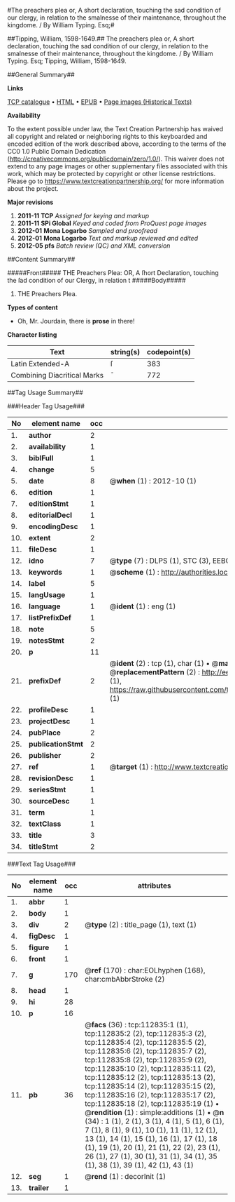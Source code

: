 #The preachers plea or, A short declaration, touching the sad condition of our clergy, in relation to the smalnesse of their maintenance, throughout the kingdome. / By William Typing. Esq;#

##Tipping, William, 1598-1649.##
The preachers plea or, A short declaration, touching the sad condition of our clergy, in relation to the smalnesse of their maintenance, throughout the kingdome. / By William Typing. Esq;
Tipping, William, 1598-1649.

##General Summary##

**Links**

[TCP catalogue](http://www.ota.ox.ac.uk/tcp/)  • 
[HTML](http://tei.it.ox.ac.uk/tcp/Texts-HTML/free/A95/A95489.html)  • 
[EPUB](http://tei.it.ox.ac.uk/tcp/Texts-EPUB/free/A95/A95489.epub) • 
[Page images (Historical Texts)](https://historicaltexts.jisc.ac.uk/eebo-99860710e)

**Availability**

To the extent possible under law, the Text Creation Partnership has waived all copyright and related or neighboring rights to this keyboarded and encoded edition of the work described above, according to the terms of the CC0 1.0 Public Domain Dedication (http://creativecommons.org/publicdomain/zero/1.0/). This waiver does not extend to any page images or other supplementary files associated with this work, which may be protected by copyright or other license restrictions. Please go to https://www.textcreationpartnership.org/ for more information about the project.

**Major revisions**

1. __2011-11__ __TCP__ *Assigned for keying and markup*
1. __2011-11__ __SPi Global__ *Keyed and coded from ProQuest page images*
1. __2012-01__ __Mona Logarbo__ *Sampled and proofread*
1. __2012-01__ __Mona Logarbo__ *Text and markup reviewed and edited*
1. __2012-05__ __pfs__ *Batch review (QC) and XML conversion*

##Content Summary##

#####Front#####
THE Preachers Plea: OR, A ſhort Declaration, touching the ſad condition of our Clergy, in relation t
#####Body#####

1. THE Preachers Plea.

**Types of content**

  * Oh, Mr. Jourdain, there is **prose** in there!

**Character listing**


|Text|string(s)|codepoint(s)|
|---|---|---|
|Latin Extended-A|ſ|383|
|Combining             Diacritical Marks|̄|772|

##Tag Usage Summary##

###Header Tag Usage###

|No|element name|occ|attributes|
|---|---|---|---|
|1.|__author__|2||
|2.|__availability__|1||
|3.|__biblFull__|1||
|4.|__change__|5||
|5.|__date__|8| @__when__ (1) : 2012-10 (1)|
|6.|__edition__|1||
|7.|__editionStmt__|1||
|8.|__editorialDecl__|1||
|9.|__encodingDesc__|1||
|10.|__extent__|2||
|11.|__fileDesc__|1||
|12.|__idno__|7| @__type__ (7) : DLPS (1), STC (3), EEBO-CITATION (1), PROQUEST (1), VID (1)|
|13.|__keywords__|1| @__scheme__ (1) : http://authorities.loc.gov/ (1)|
|14.|__label__|5||
|15.|__langUsage__|1||
|16.|__language__|1| @__ident__ (1) : eng (1)|
|17.|__listPrefixDef__|1||
|18.|__note__|5||
|19.|__notesStmt__|2||
|20.|__p__|11||
|21.|__prefixDef__|2| @__ident__ (2) : tcp (1), char (1)  •  @__matchPattern__ (2) : ([0-9\-]+):([0-9IVX]+) (1), (.+) (1)  •  @__replacementPattern__ (2) : http://eebo.chadwyck.com/downloadtiff?vid=$1&page=$2 (1), https://raw.githubusercontent.com/textcreationpartnership/Texts/master/tcpchars.xml#$1 (1)|
|22.|__profileDesc__|1||
|23.|__projectDesc__|1||
|24.|__pubPlace__|2||
|25.|__publicationStmt__|2||
|26.|__publisher__|2||
|27.|__ref__|1| @__target__ (1) : http://www.textcreationpartnership.org/docs/. (1)|
|28.|__revisionDesc__|1||
|29.|__seriesStmt__|1||
|30.|__sourceDesc__|1||
|31.|__term__|1||
|32.|__textClass__|1||
|33.|__title__|3||
|34.|__titleStmt__|2||


###Text Tag Usage###

|No|element name|occ|attributes|
|---|---|---|---|
|1.|__abbr__|1||
|2.|__body__|1||
|3.|__div__|2| @__type__ (2) : title_page (1), text (1)|
|4.|__figDesc__|1||
|5.|__figure__|1||
|6.|__front__|1||
|7.|__g__|170| @__ref__ (170) : char:EOLhyphen (168), char:cmbAbbrStroke (2)|
|8.|__head__|1||
|9.|__hi__|28||
|10.|__p__|16||
|11.|__pb__|36| @__facs__ (36) : tcp:112835:1 (1), tcp:112835:2 (2), tcp:112835:3 (2), tcp:112835:4 (2), tcp:112835:5 (2), tcp:112835:6 (2), tcp:112835:7 (2), tcp:112835:8 (2), tcp:112835:9 (2), tcp:112835:10 (2), tcp:112835:11 (2), tcp:112835:12 (2), tcp:112835:13 (2), tcp:112835:14 (2), tcp:112835:15 (2), tcp:112835:16 (2), tcp:112835:17 (2), tcp:112835:18 (2), tcp:112835:19 (1)  •  @__rendition__ (1) : simple:additions (1)  •  @__n__ (34) : 1 (1), 2 (1), 3 (1), 4 (1), 5 (1), 6 (1), 7 (1), 8 (1), 9 (1), 10 (1), 11 (1), 12 (1), 13 (1), 14 (1), 15 (1), 16 (1), 17 (1), 18 (1), 19 (1), 20 (1), 21 (1), 22 (2), 23 (1), 26 (1), 27 (1), 30 (1), 31 (1), 34 (1), 35 (1), 38 (1), 39 (1), 42 (1), 43 (1)|
|12.|__seg__|1| @__rend__ (1) : decorInit (1)|
|13.|__trailer__|1||
